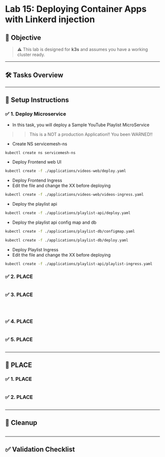 # Lab 15: Deploying Container Apps with Linkerd injection

## 🎯 Objective

> ⚠️ This lab is designed for **k3s** and assumes you have a working cluster ready.

---
## 🛠️ Tasks Overview

---

## 🔧 Setup Instructions

### ✅ 1. Deploy Microservice 

* In this task, you will deploy a Sample YouTube Playlist MicroService
>> This is a NOT a production Application!! You been WARNED!! 

* Create NS servicemesh-ns
```bash 
kubectl create ns servicemesh-ns
```

* Deploy Frontend web UI
```bash
kubectl create -f ./applications/videos-web/deploy.yaml
```

* Deploy Frontend Ingress 
* Edit the file and change the XX before deploying 
```bash
kubectl create -f ./applications/videos-web/videos-ingress.yaml
```

* Deploy the playlist api 
```bash
kubectl create -f ./applications/playlist-api/deploy.yaml
```

* Deploy the playlist api config map and db
```bash
kubectl create -f ./applications/playlist-db/configmap.yaml
```

```bash
kubectl create -f ./applications/playlist-db/deploy.yaml
```

* Deploy Playlist Ingress 
* Edit the file and change the XX before deploying 
```bash
kubectl create -f ./applications/playlist-api/playlist-ingress.yaml
```


### ✅ 2. PLACE
```bash

```

### ✅ 3. PLACE
```bash

```

```sh 

```

```sh 

```

### ✅ 4. PLACE
```bash

```

### ✅ 5. PLACE 
```bash

```



---

## 🔁 PLACE

### ✅ 1. PLACE

```bash

```

### ✅ 2. PLACE

```bash

```


---

## 🧼 Cleanup

```bash

```

---

## ✅ Validation Checklist


